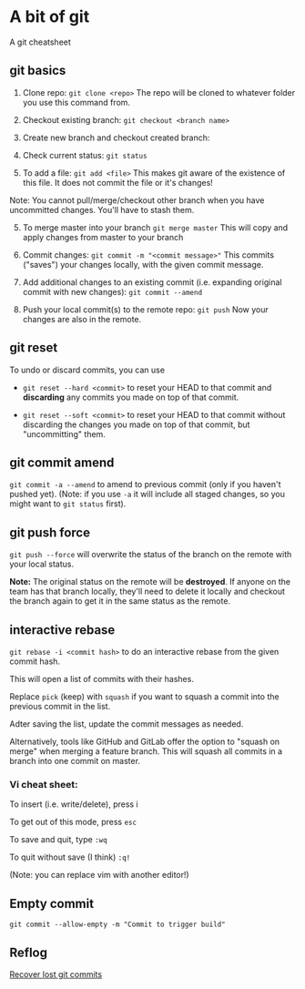 # A bit of git
A git cheatsheet

## git basics

1. Clone repo: `git clone <repo>`
The repo will be cloned to whatever folder you use this command from.

2. Checkout existing branch: `git checkout <branch name>`
2. Create new branch and checkout created branch:

3. Check current status: `git status`

4. To add a file: `git add <file>`
This makes git aware of the existence of this file. It does not commit the file or it's changes!

Note: You cannot pull/merge/checkout other branch when you have uncommitted changes.
You'll have to stash them.

5. To merge master into your branch `git merge master`
This will copy and apply changes from master to your branch

6. Commit changes: `git commit -m "<commit message>"`
This commits ("saves") your changes locally, with the given commit message.

7. Add additional changes to an existing commit (i.e. expanding original commit with new changes): `git commit --amend`

8. Push your local commit(s) to the remote repo: `git push`
Now your changes are also in the remote.

## git reset

To undo or discard commits, you can use
* `git reset --hard <commit>` to reset your HEAD to that commit and **discarding** any commits you made on top of that commit.

* `git reset --soft <commit>` to reset your HEAD to that commit without discarding the changes you made on top of that commit, but "uncommitting" them.

## git commit amend
`git commit -a --amend` to amend to previous commit (only if you haven't pushed yet). (Note: if you use `-a` it will include all staged changes, so you might want to `git status` first).

## git push force
`git push --force` will overwrite the status of the branch on the remote with your local status.

**Note:** The original status on the remote will be **destroyed**. If anyone on the team has that branch locally, they'll need to delete it locally and checkout the branch again to get it in the same status as the remote.

## interactive rebase
`git rebase -i <commit hash>` to do an interactive rebase from the given commit hash.

This will open a list of commits with their hashes.

Replace `pick` (keep) with `squash` if you want to squash a commit into the previous commit in the list.

Adter saving the list, update the commit messages as needed.

Alternatively, tools like GitHub and GitLab offer the option to "squash on merge" when merging a feature branch. This will squash all commits in a branch into one commit on master.

### Vi cheat sheet:

To insert (i.e. write/delete), press i

To get out of this mode, press `esc`

To save and quit, type `:wq`

To quit without save (I think) `:q!`

(Note: you can replace vim with another editor!)


## Empty commit
`git commit --allow-empty -m "Commit to trigger build"`

## Reflog
[Recover lost git commits](http://effectif.com/git/recovering-lost-git-commits)

